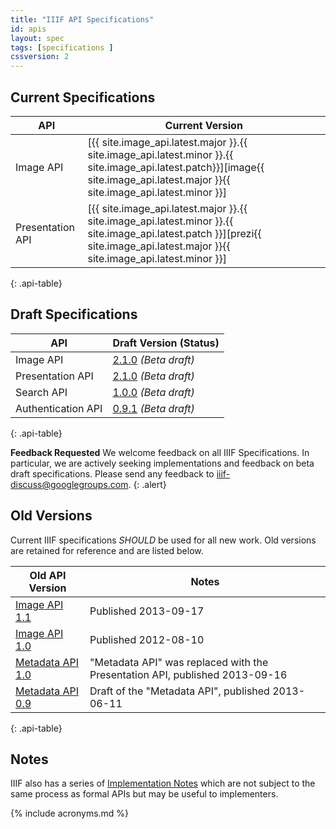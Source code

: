 ```yaml
---
title: "IIIF API Specifications"
id: apis
layout: spec
tags: [specifications ]
cssversion: 2
---
```


## Current Specifications

| API                | Current Version |
| ------------------ | --------------- |
| Image API          | [{{ site.image_api.latest.major }}.{{ site.image_api.latest.minor }}.{{ site.image_api.latest.patch}}][image{{ site.image_api.latest.major }}{{ site.image_api.latest.minor }}] |
| Presentation API   | [{{ site.image_api.latest.major }}.{{ site.image_api.latest.minor }}.{{ site.image_api.latest.patch }}][prezi{{ site.image_api.latest.major }}{{ site.image_api.latest.minor }}] |
{: .api-table}

## Draft Specifications

| API                | Draft Version (Status)     |
| ------------------ | ---------------------------- |
| Image API          | [2.1.0][image21] *(Beta draft)* |
| Presentation API   | [2.1.0][prezi21] *(Beta draft)* |
| Search API         | [1.0.0][search1] *(Beta draft)* |
| Authentication API | [0.9.1][auth09] *(Beta draft)* |
{: .api-table}

__Feedback Requested__
We welcome feedback on all IIIF Specifications. In particular, we are actively seeking implementations and feedback on beta draft specifications. Please send any feedback to [iiif-discuss@googlegroups.com][iiif-discuss].
{: .alert}

## Old Versions

Current IIIF specifications _SHOULD_ be used for all new work. Old versions are retained for reference and are listed below.

| Old API Version            | Notes |
| -------------------------- | ----- |
| [Image API 1.1][image11]   | Published 2013-09-17 |
| [Image API 1.0][image10]   | Published 2012-08-10 |
| [Metadata API 1.0][meta10] | "Metadata API" was replaced with the Presentation API, published 2013-09-16 |
| [Metadata API 0.9][meta09] | Draft of the "Metadata API", published 2013-06-11 |
{: .api-table}

## Notes

IIIF also has a series of [Implementation Notes][notes] which are not subject to the same process as formal APIs but may be useful to implementers.


[iiif-discuss]: mailto:iiif-discuss@googlegroups.com "Email Discussion List"
[image21]: /api/image/2.1/ "Image API v2.1"
[image20]: /api/image/2.0/ "Image API v2.0"
[image11]: /api/image/1.1/ "Image API v1.1"
[image10]: /api/image/1.0/ "Image API v1.0"
[prezi21]: /api/presentation/2.1/ "Presentation API v2.1"
[prezi20]: /api/presentation/2.0/ "Presentation API v2.0"
[meta10]: /api/metadata/1.0/ "Metadata API v1.0"
[meta09]: /api/metadata/0.9/ "Metadata API v0.9"
[auth09]: /api/auth/0.9/ "Authentication API v0.9"
[search1]: /api/search/1.0/ "Search API v1.0"
[notes]: /api/annex/ "Implementation Notes"

{% include acronyms.md %}
